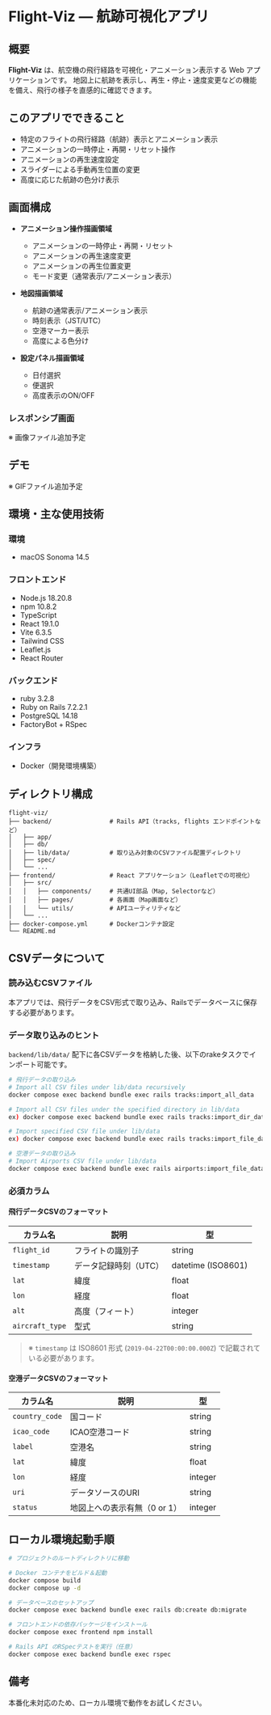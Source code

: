 # Flight-Viz — 航跡可視化アプリ

## 概要
**Flight-Viz** は、航空機の飛行経路を可視化・アニメーション表示する Web アプリケーションです。
地図上に航跡を表示し、再生・停止・速度変更などの機能を備え、飛行の様子を直感的に確認できます。


## このアプリでできること
- 特定のフライトの飛行経路（航跡）表示とアニメーション表示
- アニメーションの一時停止・再開・リセット操作
- アニメーションの再生速度設定
- スライダーによる手動再生位置の変更
- 高度に応じた航跡の色分け表示


## 画面構成
- **アニメーション操作描画領域**
  - アニメーションの一時停止・再開・リセット
  - アニメーションの再生速度変更
  - アニメーションの再生位置変更
  - モード変更（通常表示/アニメーション表示）

- **地図描画領域**
  - 航跡の通常表示/アニメーション表示
  - 時刻表示（JST/UTC）
  - 空港マーカー表示
  - 高度による色分け

- **設定パネル描画領域**
  - 日付選択
  - 便選択
  - 高度表示のON/OFF

### レスポンシブ画面
※ 画像ファイル追加予定

## デモ
※ GIFファイル追加予定

## 環境・主な使用技術
### 環境
- macOS Sonoma 14.5

### フロントエンド
- Node.js 18.20.8
- npm 10.8.2
- TypeScript
- React 19.1.0
- Vite 6.3.5
- Tailwind CSS
- Leaflet.js
- React Router

### バックエンド
- ruby 3.2.8
- Ruby on Rails 7.2.2.1
- PostgreSQL 14.18
- FactoryBot + RSpec

### インフラ
- Docker（開発環境構築）


## ディレクトリ構成
```plaintext
flight-viz/
├── backend/                # Rails API（tracks, flights エンドポイントなど）
│   ├── app/
│   ├── db/
│   ├── lib/data/           # 取り込み対象のCSVファイル配置ディレクトリ
│   ├── spec/
│   └── ...
├── frontend/               # React アプリケーション（Leafletでの可視化）
│   ├── src/
│   │   ├── components/     # 共通UI部品（Map, Selectorなど）
│   │   ├── pages/          # 各画面（Map画面など）
│   │   └── utils/          # APIユーティリティなど
│   └── ...
├── docker-compose.yml      # Dockerコンテナ設定
└── README.md
```


## CSVデータについて
### 読み込むCSVファイル
本アプリでは、飛行データをCSV形式で取り込み、Railsでデータベースに保存する必要があります。

### データ取り込みのヒント
`backend/lib/data/` 配下に各CSVデータを格納した後、以下のrakeタスクでインポート可能です。

```bash
# 飛行データの取り込み
# Import all CSV files under lib/data recursively
docker compose exec backend bundle exec rails tracks:import_all_data

# Import all CSV files under the specified directory in lib/data
ex) docker compose exec backend bundle exec rails tracks:import_dir_data[201904]

# Import specified CSV file under lib/data
ex) docker compose exec backend bundle exec rails tracks:import_file_data[201904/track20190422.csv]

# 空港データの取り込み
# Import Airports CSV file under lib/data
docker compose exec backend bundle exec rails airports:import_file_data[jp-airport.csv]
```

### 必須カラム
#### 飛行データCSVのフォーマット
| カラム名       | 説明                             | 型                |
|----------------|----------------------------------|-------------------|
| `flight_id`    | フライトの識別子                 | string            |
| `timestamp`    | データ記録時刻（UTC）            | datetime (ISO8601)|
| `lat`          | 緯度                             | float             |
| `lon`          | 経度                             | float             |
| `alt`     | 高度（フィート）                 | integer           |
| `aircraft_type`     | 型式                 | string           |

> ※ `timestamp` は ISO8601 形式 (`2019-04-22T00:00:00.000Z`) で記載されている必要があります。

#### 空港データCSVのフォーマット
| カラム名       | 説明                             | 型                |
|----------------|----------------------------------|-------------------|
| `country_code`    | 国コード                 | string            |
| `icao_code`    | ICAO空港コード            | string|
| `label`          | 空港名                             | string             |
| `lat`          | 緯度                             | float             |
| `lon`     | 経度                 | integer           |　float
| `uri`          | データソースのURI                             | string             |
| `status`          | 地図上への表示有無（0 or 1）                             | integer             |


## ローカル環境起動手順
```bash
# プロジェクトのルートディレクトリに移動

# Docker コンテナをビルド＆起動
docker compose build
docker compose up -d

# データベースのセットアップ
docker compose exec backend bundle exec rails db:create db:migrate

# フロントエンドの依存パッケージをインストール
docker compose exec frontend npm install

# Rails API のRSpecテストを実行（任意）
docker compose exec backend bundle exec rspec
```

## 備考
本番化未対応のため、ローカル環境で動作をお試しください。
